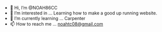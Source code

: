 - 👋 Hi, I’m @NOAH86CC
- 👀 I’m interested in ... Learning how to make a good up running website.
- 🌱 I’m currently learning ... Carpenter
- 📫 How to reach me ... noahtc08@gmail.com

